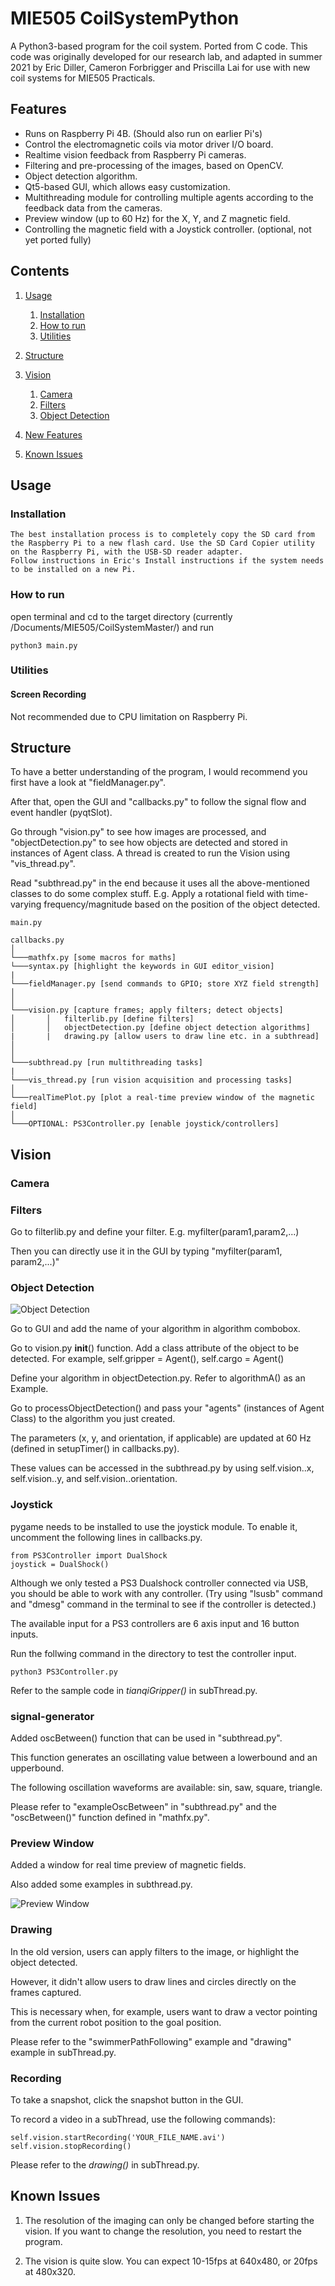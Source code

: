 # MIE505 CoilSystemPython

A Python3-based program for the coil system. Ported from C code. This code was originally developed for our research lab, and adapted in summer 2021 by Eric Diller, Cameron Forbrigger and Priscilla Lai for use with new coil systems for MIE505 Practicals.

## Features
* Runs on Raspberry Pi 4B. (Should also run on earlier Pi's)
* Control the electromagnetic coils via motor driver I/O board.
* Realtime vision feedback from Raspberry Pi cameras.
* Filtering and pre-processing of the images, based on OpenCV.
* Object detection algorithm.
* Qt5-based GUI, which allows easy customization.
* Multithreading module for controlling multiple agents according to the feedback data from the cameras.
* Preview window (up to 60 Hz) for the X, Y, and Z magnetic field.
* Controlling the magnetic field with a Joystick controller. (optional, not yet ported fully)
            
Contents
--------------------

<!-- TOC orderedList:true -->


1. [Usage](#usage)
    1. [Installation](#installation)
    2. [How to run](#how-to-run)
    3. [Utilities](#utilities)
2. [Structure](#structure)
3. [Vision](#vision)
    1. [Camera](#camera)
    2. [Filters](#filters)
    3. [Object Detection](#object-detection)
4. [New Features](#new-features)


5. [Known Issues](#known-issues)

<!-- /TOC -->


## Usage

### Installation


```
The best installation process is to completely copy the SD card from the Raspberry Pi to a new flash card. Use the SD Card Copier utility on the Raspberry Pi, with the USB-SD reader adapter.
Follow instructions in Eric's Install instructions if the system needs to be installed on a new Pi. 
```

### How to run

open terminal and cd to the target directory (currently /Documents/MIE505/CoilSystemMaster/) and run

```
python3 main.py
```

### Utilities

#### Screen Recording

Not recommended due to CPU limitation on Raspberry Pi. 


## Structure

To have a better understanding of the program, I would recommend you first have a look at "fieldManager.py".

After that, open the GUI and "callbacks.py" to follow the signal flow and event handler (pyqtSlot).

Go through "vision.py" to see how images are processed, and "objectDetection.py" to see how objects are detected and stored in instances of Agent class. A thread is created to run the Vision using "vis_thread.py".

Read "subthread.py" in the end because it uses all the above-mentioned classes to do some complex stuff. E.g. Apply a rotational field with time-varying frequency/magnitude based on the position of the object detected.

```
main.py

callbacks.py
│
└───mathfx.py [some macros for maths] 
└───syntax.py [highlight the keywords in GUI editor_vision]
|
└───fieldManager.py [send commands to GPIO; store XYZ field strength]
│  
│
└───vision.py [capture frames; apply filters; detect objects]
│       │   filterlib.py [define filters]
│       │   objectDetection.py [define object detection algorithms]
|       |   drawing.py [allow users to draw line etc. in a subthread]
│
│
└───subthread.py [run multithreading tasks]
|
└───vis_thread.py [run vision acquisition and processing tasks]
│
└───realTimePlot.py [plot a real-time preview window of the magnetic field]
│
└───OPTIONAL: PS3Controller.py [enable joystick/controllers]

```
## Vision

### Camera



### Filters

Go to filterlib.py and define your filter. E.g. myfilter(param1,param2,...)

Then you can directly use it in the GUI by typing "myfilter(param1, param2,...)"

### Object Detection

![Object Detection](https://github.com/atelier-ritz/CoilSystemPython/blob/master/documentation/object_detection.png)

Go to GUI and add the name of your algorithm in algorithm combobox.

Go to vision.py __init__() function. Add a class attribute of the object to be detected. For example, self.gripper = Agent(), self.cargo = Agent()

Define your algorithm in objectDetection.py. Refer to algorithmA() as an Example.

Go to processObjectDetection() and pass your "agents" (instances of Agent Class) to the algorithm you just created.

The parameters (x, y, and orientation, if applicable) are updated at 60 Hz (defined in setupTimer() in callbacks.py).

These values can be accessed in the subthread.py by using self.vision.<nameOfYourAgent>.x, self.vision.<nameOfYourAgent>.y, and self.vision.<nameOfYourAgent>.orientation.


### Joystick

pygame needs to be installed to use the joystick module. To enable it, uncomment the following lines in callbacks.py.

```
from PS3Controller import DualShock
joystick = DualShock()
```

Although we only tested a PS3 Dualshock controller connected via USB, you should be able to work with any controller. (Try using "lsusb" command and "dmesg" command in the terminal to see if the controller is detected.) 

The available input for a PS3 controllers are 6 axis input and 16 button inputs.

Run the follwing command in the directory to test the controller input.

```
python3 PS3Controller.py
```

Refer to the sample code in *tianqiGripper()* in subThread.py.

### signal-generator

Added oscBetween() function that can be used in "subthread.py".

This function generates an oscillating value between a lowerbound and an upperbound.

The following oscillation waveforms are available: sin, saw, square, triangle.

Please refer to "exampleOscBetween" in "subthread.py" and the "oscBetween()" function defined in "mathfx.py".

### Preview Window

Added a window for real time preview of magnetic fields.

Also added some examples in subthread.py.

![Preview Window](https://github.com/atelier-ritz/CoilSystemPython/blob/master/documentation/previewwindow.gif)

### Drawing

In the old version, users can apply filters to the image, or highlight the object detected.

However, it didn't allow users to draw lines and circles directly on the frames captured.

This is necessary when, for example, users want to draw a vector pointing from the current robot position to the goal position.

Please refer to the "swimmerPathFollowing" example and "drawing" example in subThread.py.

### Recording

To take a snapshot, click the snapshot button in the GUI.

To record a video in a subThread, use the following commands):

```
self.vision.startRecording('YOUR_FILE_NAME.avi')
self.vision.stopRecording()
```

Please refer to the *drawing()* in subThread.py.

## Known Issues

1. The resolution of the imaging can only be changed before starting the vision. If you want to change the resolution, you need to restart the program.

2. The vision is quite slow. You can expect 10-15fps at 640x480, or 20fps at 480x320.
